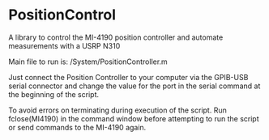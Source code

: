 # PositionControl
A library to control the MI-4190 position controller and automate measurements with a USRP N310

Main file to run is: /System/PositionController.m

Just connect the Position Controller to your computer via the GPIB-USB serial connector and change the value for the port in the serial command at the beginning of the script.

To avoid errors on terminating during execution of the script. Run fclose(MI4190) in the command window before attempting to run the script or send commands to the MI-4190 again.
